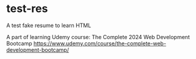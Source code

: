 # test-res
A test fake resume to learn HTML

A part of learning Udemy course: The Complete 2024 Web Development Bootcamp
https://www.udemy.com/course/the-complete-web-development-bootcamp/
